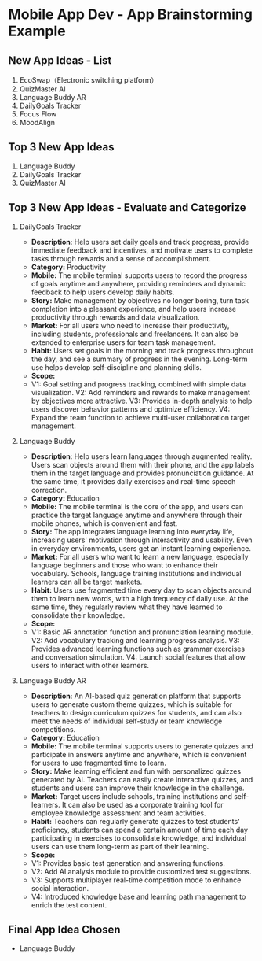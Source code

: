 Mobile App Dev - App Brainstorming Example
===

## New App Ideas - List
1. EcoSwap（Electronic switching platform）
1. QuizMaster AI
1. Language Buddy AR
1. DailyGoals Tracker
1. Focus Flow
1. MoodAlign

## Top 3 New App Ideas
1. Language Buddy
2. DailyGoals Tracker
3. QuizMaster AI

## Top 3 New App Ideas - Evaluate and Categorize
1. DailyGoals Tracker
   - **Description**: Help users set daily goals and track progress, provide immediate feedback and incentives, and motivate users to complete tasks through rewards and a sense of accomplishment.
   - **Category:** Productivity
   - **Mobile:** The mobile terminal supports users to record the progress of goals anytime and anywhere, providing reminders and dynamic feedback to help users develop daily habits.
   - **Story:** Make management by objectives no longer boring, turn task completion into a pleasant experience, and help users increase productivity through rewards and data visualization.
   - **Market:** For all users who need to increase their productivity, including students, professionals and freelancers. It can also be extended to enterprise users for team task management.
   - **Habit:** Users set goals in the morning and track progress throughout the day, and see a summary of progress in the evening. Long-term use helps develop self-discipline and planning skills.
   - **Scope:** 
   - V1: Goal setting and progress tracking, combined with simple data visualization.
V2: Add reminders and rewards to make management by objectives more attractive.
V3: Provides in-depth analysis to help users discover behavior patterns and optimize efficiency.
V4: Expand the team function to achieve multi-user collaboration target management.
1. Language Buddy 
   - **Description**: Help users learn languages through augmented reality. Users scan objects around them with their phone, and the app labels them in the target language and provides pronunciation guidance. At the same time, it provides daily exercises and real-time speech correction.
   - **Category:** Education
   - **Mobile:** The mobile terminal is the core of the app, and users can practice the target language anytime and anywhere through their mobile phones, which is convenient and fast.
   - **Story:** The app integrates language learning into everyday life, increasing users' motivation through interactivity and usability. Even in everyday environments, users get an instant learning experience.
   - **Market:** For all users who want to learn a new language, especially language beginners and those who want to enhance their vocabulary. Schools, language training institutions and individual learners can all be target markets.
   - **Habit:** Users use fragmented time every day to scan objects around them to learn new words, with a high frequency of daily use. At the same time, they regularly review what they have learned to consolidate their knowledge.
   - **Scope:** 
   - V1: Basic AR annotation function and pronunciation learning module.
V2: Add vocabulary tracking and learning progress analysis.
V3: Provides advanced learning functions such as grammar exercises and conversation simulation.
V4: Launch social features that allow users to interact with other learners.

1. Language Buddy AR
   - **Description**: An AI-based quiz generation platform that supports users to generate custom theme quizzes, which is suitable for teachers to design curriculum quizzes for students, and can also meet the needs of individual self-study or team knowledge competitions.
   - **Category:** Education
   - **Mobile:** The mobile terminal supports users to generate quizzes and participate in answers anytime and anywhere, which is convenient for users to use fragmented time to learn.
   - **Story:** Make learning efficient and fun with personalized quizzes generated by AI. Teachers can easily create interactive quizzes, and students and users can improve their knowledge in the challenge.
   - **Market:** Target users include schools, training institutions and self-learners. It can also be used as a corporate training tool for employee knowledge assessment and team activities.
   - **Habit:** Teachers can regularly generate quizzes to test students' proficiency, students can spend a certain amount of time each day participating in exercises to consolidate knowledge, and individual users can use them long-term as part of their learning.
   - **Scope:** 
   - V1: Provides basic test generation and answering functions.
   - V2: Add AI analysis module to provide customized test suggestions.
   - V3: Supports multiplayer real-time competition mode to enhance social interaction.
   - V4: Introduced knowledge base and learning path management to enrich the test content.
## Final App Idea Chosen
- Language Buddy 

